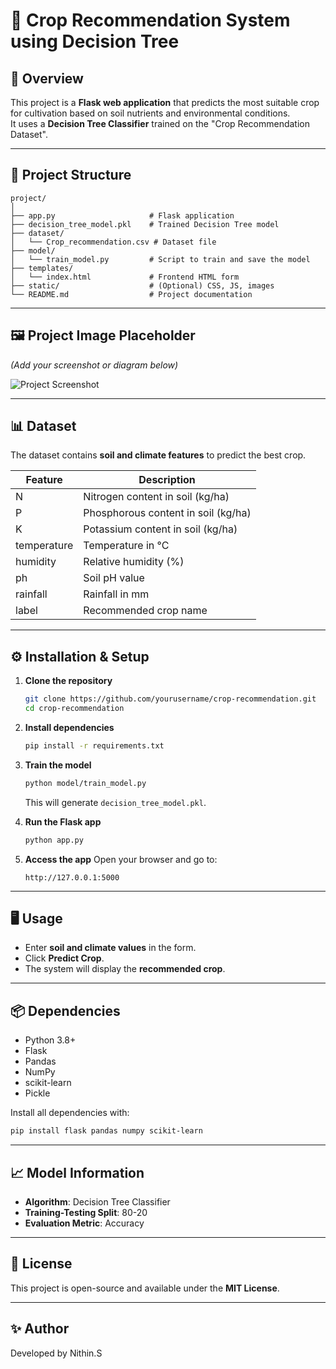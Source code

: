 # 🌾 Crop Recommendation System using Decision Tree

## 📌 Overview
This project is a **Flask web application** that predicts the most suitable crop for cultivation based on soil nutrients and environmental conditions.  
It uses a **Decision Tree Classifier** trained on the "Crop Recommendation Dataset".

---

## 📂 Project Structure
```
project/
│
├── app.py                     # Flask application
├── decision_tree_model.pkl    # Trained Decision Tree model
├── dataset/
│   └── Crop_recommendation.csv # Dataset file
├── model/
│   └── train_model.py         # Script to train and save the model
├── templates/
│   └── index.html             # Frontend HTML form
├── static/                    # (Optional) CSS, JS, images
└── README.md                  # Project documentation
```

---

## 🖼 Project Image Placeholder
*(Add your screenshot or diagram below)*

![Project Screenshot](path/to/your/image.png)

---

## 📊 Dataset
The dataset contains **soil and climate features** to predict the best crop.

| Feature       | Description                                   |
|---------------|-----------------------------------------------|
| N             | Nitrogen content in soil (kg/ha)              |
| P             | Phosphorous content in soil (kg/ha)           |
| K             | Potassium content in soil (kg/ha)             |
| temperature   | Temperature in °C                             |
| humidity      | Relative humidity (%)                         |
| ph            | Soil pH value                                 |
| rainfall      | Rainfall in mm                                |
| label         | Recommended crop name                         |

---

## ⚙️ Installation & Setup

1. **Clone the repository**
   ```bash
   git clone https://github.com/yourusername/crop-recommendation.git
   cd crop-recommendation
   ```

2. **Install dependencies**
   ```bash
   pip install -r requirements.txt
   ```

3. **Train the model**
   ```bash
   python model/train_model.py
   ```
   This will generate `decision_tree_model.pkl`.

4. **Run the Flask app**
   ```bash
   python app.py
   ```

5. **Access the app**
   Open your browser and go to:
   ```
   http://127.0.0.1:5000
   ```

---

## 🖥 Usage
* Enter **soil and climate values** in the form.
* Click **Predict Crop**.
* The system will display the **recommended crop**.

---

## 📦 Dependencies
* Python 3.8+
* Flask
* Pandas
* NumPy
* scikit-learn
* Pickle

Install all dependencies with:
```bash
pip install flask pandas numpy scikit-learn
```

---

## 📈 Model Information
* **Algorithm**: Decision Tree Classifier
* **Training-Testing Split**: 80-20
* **Evaluation Metric**: Accuracy

---

## 📜 License
This project is open-source and available under the **MIT License**.

---

## ✨ Author
Developed by Nithin.S
